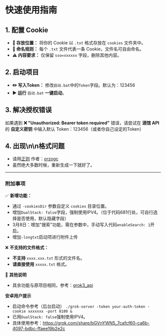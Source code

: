 # **快速使用指南**  

## **1. 配置 Cookie**  
- **📂 存放位置：** 将你的 Cookie 以 `.txt` 格式存放在 `cookies` 文件夹中。  
- **📌 命名规则：** 每个 `.txt` 文件代表一条 Cookie，文件名可自由命名。  
- **⚠️ 内容要求：** 仅保留 `sso=xxxxxx` 字段，删除其他内容。  

## **2. 启动项目**
- **✏️ 写入Token：** 修改`启动.bat`中的`Token`字段。默认为：123456
- **▶ 运行** `启动.bat` **一键启动**。  

## **3. 解决授权错误**  
如果遇到 **❌ "Unauthorized: Bearer token required"** 错误，请尝试在 **酒馆 API** 的 **自定义密钥** 中输入默认 Token：123456（或者你自己设定的Token）
## **4. 出现\n\n格式问题**  
- 请用[正则](https://github.com/GhostXia/grok3_api-Fix/blob/main/grok3_%E6%9B%BF%E6%8D%A2%E5%9B%9E%E8%BD%A6%E7%AC%A6%E5%8F%B7.json) 作者：[orzogc](https://github.com/orzogc)
- 虽然绝大多数时候，重新生成一下就好了。
---

### **附加事项**  
✅ **新增功能：**  
- 通过 `-cookiesDir` 参数自定义 `cookies` 目录位置。
- 增加`DualStack: false`字段，强制使用IPV4。（位于代码681行处，可自行选择是否使用，默认隐藏字段） 
- 3月8日：增加"搜索"功能，需在参数中，手动写入代码`enableSearch: 1`开启。
- 增加`-longtxt`启动项进行附件上传

❌ **不支持的文件格式：**  
- **不支持** `xxxx.xxx.txt` 形式的文件名。  
- **请直接使用** `xxxxx.txt` 格式。  

📌 **其他说明**  
- 其余功能与原项目相同，参考：[grok3_api](https://github.com/orzogc/grok3_api)

**安卓用户提示**
- 启动命令参考（后台启动） `./grok-server -token your-auth-token -cookie xxxxxxx -port 8180 &`
- 已用`DualStack: false`强制使用IPV4。
- 具体使用参考：https://grok.com/share/bGVnYWN5_7cafcf60-ca6b-4097-bdbc-ffaee19b2e2c
